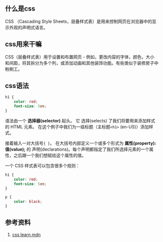 ## 什么是css
CSS （Cascading Style Sheets，层叠样式表）是用来控制网页在浏览器中的显示外观的声明式语言。
## css用来干嘛
CSS（层叠样式表）用于设置和布置网页 - 例如，更改内容的字体，颜色，大小和间距，将其拆分为多个列，或添加动画和其他装饰功能。有些类似于装修房子中粉刷工。


## css语法
```css
h1 {
    color: red;
    font-size: 5em;
}
```
语法由一个 **选择器(selector)** 起头。 它 选择(selects) 了我们将要用来添加样式的 HTML 元素。 在这个例子中我们为一级标题（主标题`<h1>` (en-US)）添加样式。

接着输入一对大括号`{ }`。 在大括号内部定义一个或多个形式为 **属性(property):值(value);** 的 声明(declarations)。每个声明都指定了我们所选择元素的一个属性，之后跟一个我们想赋给这个属性的值。

一个 CSS 样式表可以包含很多个规则：
```css
h1 {
    color: red;
    font-size: 5em;
}

p {
    color: black;
}
```
## 参考资料
1. [css learn mdn](https://developer.mozilla.org/zh-CN/docs/Learn/CSS)
